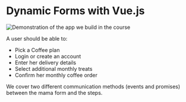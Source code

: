 # Dynamic Forms with Vue.js

![Demonstration of the app we build in the course](https://i.imgur.com/yO9gGwp.gif)

A user should be able to:

- Pick a Coffee plan
- Login or create an account
- Enter her delivery details
- Select additional monthly treats
- Confirm her monthly coffee order

We cover two different communication methods (events and promises) between the mama form and the steps.
